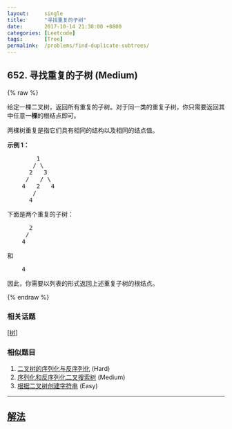 ```yaml
---
layout:     single
title:      "寻找重复的子树"
date:       2017-10-14 21:30:00 +0800
categories: [Leetcode]
tags:       [Tree]
permalink:  /problems/find-duplicate-subtrees/
---
```


## 652. 寻找重复的子树 (Medium)

{% raw %}

<p>给定一棵二叉树，返回所有重复的子树。对于同一类的重复子树，你只需要返回其中任意<strong>一棵</strong>的根结点即可。</p>

<p>两棵树重复是指它们具有相同的结构以及相同的结点值。</p>

<p><strong>示例 1：</strong></p>

<pre>        1
       / \
      2   3
     /   / \
    4   2   4
       /
      4
</pre>

<p>下面是两个重复的子树：</p>

<pre>      2
     /
    4
</pre>

<p>和</p>

<pre>    4
</pre>

<p>因此，你需要以列表的形式返回上述重复子树的根结点。</p>

{% endraw %}

### 相关话题
  [[树](https://github.com/openset/leetcode/tree/master/tag/tree/README.md)]

### 相似题目
  1. [二叉树的序列化与反序列化](/problems/serialize-and-deserialize-binary-tree) (Hard)
  1. [序列化和反序列化二叉搜索树](/problems/serialize-and-deserialize-bst) (Medium)
  1. [根据二叉树创建字符串](/problems/construct-string-from-binary-tree) (Easy)

---

## [解法](https://github.com/openset/leetcode/tree/master/problems/find-duplicate-subtrees)
